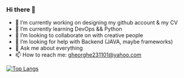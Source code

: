 ### Hi there 👋

<!--
**Gheorghe24/Gheorghe24** is a ✨ _special_ ✨ repository because its `README.md` (this file) appears on your GitHub profile.

Here are some ideas to get you started:
-->
- 🔭 I’m currently working on designing my github account & my CV
- 🌱 I’m currently learning DevOps && Python
- 👯 I’m looking to collaborate on with creative people
- 🤔 I’m looking for help with Backend (JAVA, maybe frameworks)
- 💬 Ask me about everything
- 📫 How to reach me: gheorghe231101@yahoo.com

[![Top Langs](https://github-readme-stats.vercel.app/api/top-langs/?username=Gheorghe24)](https://github.com/anuraghazra/github-readme-stats)

 <!--
- 😄 Pronouns: ...
- ⚡ Fun fact: ...
-->

